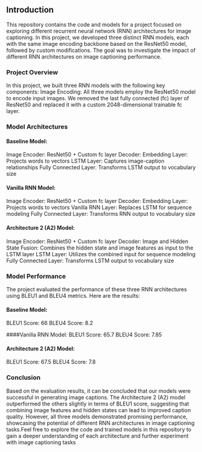## Introduction
This repository contains the code and models for a project focused on exploring different recurrent neural network (RNN) architectures for image captioning. In this project, we developed three distinct RNN models, each with the same image encoding backbone based on the ResNet50 model, followed by custom modifications. The goal was to investigate the impact of different RNN architectures on image captioning performance.

### Project Overview
In this project, we built three RNN models with the following key components:
Image Encoding: All three models employ the ResNet50 model to encode input images. We removed the last fully connected (fc) layer of ResNet50 and replaced it with a custom 2048-dimensional trainable fc layer.
### Model Architectures

#### Baseline Model:
Image Encoder: ResNet50 + Custom fc layer
Decoder:
Embedding Layer: Projects words to vectors
LSTM Layer: Captures image-caption relationships
Fully Connected Layer: Transforms LSTM output to vocabulary size

#### Vanilla RNN Model:
Image Encoder: ResNet50 + Custom fc layer
Decoder:
Embedding Layer: Projects words to vectors
Vanilla RNN Layer: Replaces LSTM for sequence modeling
Fully Connected Layer: Transforms RNN output to vocabulary size

#### Architecture 2 (A2) Model:
Image Encoder: ResNet50 + Custom fc layer
Decoder:
Image and Hidden State Fusion: Combines the hidden state and image features as input to the LSTM layer
LSTM Layer: Utilizes the combined input for sequence modeling
Fully Connected Layer: Transforms LSTM output to vocabulary size

### Model Performance
The project evaluated the performance of these three RNN architectures using BLEU1 and BLEU4 metrics. Here are the results:

#### Baseline Model:
BLEU1 Score: 66
BLEU4 Score: 8.2

####Vanilla RNN Model:
BLEU1 Score: 65.7
BLEU4 Score: 7.85

#### Architecture 2 (A2) Model:
BLEU1 Score: 67.5
BLEU4 Score: 7.8

### Conclusion
Based on the evaluation results, it can be concluded that our models were successful in generating image captions. The Architecture 2 (A2) model outperformed the others slightly in terms of BLEU1 score, suggesting that combining image features and hidden states can lead to improved caption quality. However, all three models demonstrated promising performance, showcasing the potential of different RNN architectures in image captioning tasks.Feel free to explore the code and trained models in this repository to gain a deeper understanding of each architecture and further experiment with image captioning tasks
